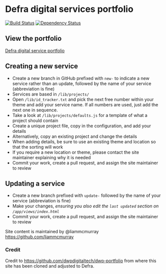 # Defra digital services portfolio

[![Build Status](https://travis-ci.org/DEFRA/defra-portfolio.svg?branch=master)](https://travis-ci.org/DEFRA/defra-portfolio)
[![Dependency Status](https://david-dm.org/environmentagency/defra-portfolio.svg)](https://david-dm.org/DEFRA/defra-portfolio)

## View the portfolio
[Defra digital service portfolio](http://defra-digital-services.herokuapp.com/)

## Creating a new service
- Create a new branch in GitHub prefixed with `new-` to indicate a new service rather than an update, followed by the name of your service (abbreviation is fine)
- Services are based in `/lib/projects/`
- Open `/lib/id_tracker.txt` and pick the next free number within your theme and add your service name. If all numbers are used, just add the next one in sequence.
- Take a look at `/lib/projects/defaults.js` for a template of what a project should contain
- Create a unique project file, copy in the configuration, and add your details
- Alternatively, copy an existing project and change the details
- When adding details, be sure to use an existing theme and location so that the sorting will work
- If you require a new location or theme, please contact the site maintainer explaining why it is needed
- Commit your work, create a pull request, and assign the site maintainer to review

## Updating a service
- Create a new branch prefixed with `update-` followed by the name of your service (abbreviation is fine)
- Make your changes, *ensuring you also edit the `last updated` section on `/app/views/index.html`*
- Commit your work, create a pull request, and assign the site maintainer to review


Site content is maintained by @liammcmurray https://github.com/liammcmurray

### Credit

Credit to https://github.com/dwpdigitaltech/dwp-portfolio from where this site has been cloned and adjusted to Defra.
